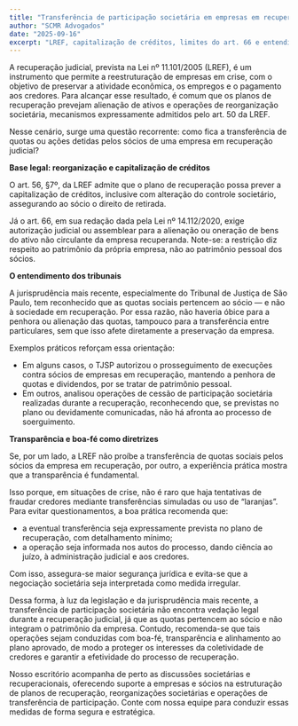 ```yaml
---
title: "Transferência de participação societária em empresas em recuperação judicial: o que dizem a lei e a jurisprudência"
author: "SCMR Advogados"
date: "2025-09-16"
excerpt: "LREF, capitalização de créditos, limites do art. 66 e entendimento do TJSP sobre penhora/alienação de quotas; boas práticas de transparência."
---
```



A recuperação judicial, prevista na Lei nº 11.101/2005 (LREF), é um instrumento que permite a reestruturação de empresas em crise, com o objetivo de preservar a atividade econômica, os empregos e o pagamento aos credores. Para alcançar esse resultado, é comum que os planos de recuperação prevejam alienação de ativos e operações de reorganização societária, mecanismos expressamente admitidos pelo art. 50 da LREF.

Nesse cenário, surge uma questão recorrente: como fica a transferência de quotas ou ações detidas pelos sócios de uma empresa em recuperação judicial?

**Base legal: reorganização e capitalização de créditos**

O art. 56, §7º, da LREF admite que o plano de recuperação possa prever a capitalização de créditos, inclusive com alteração do controle societário, assegurando ao sócio o direito de retirada.

Já o art. 66, em sua redação dada pela Lei nº 14.112/2020, exige autorização judicial ou assemblear para a alienação ou oneração de bens do ativo não circulante da empresa recuperanda. Note-se: a restrição diz respeito ao patrimônio da própria empresa, não ao patrimônio pessoal dos sócios.

**O entendimento dos tribunais**

A jurisprudência mais recente, especialmente do Tribunal de Justiça de São Paulo, tem reconhecido que as quotas sociais pertencem ao sócio — e não à sociedade em recuperação. Por essa razão, não haveria óbice para a penhora ou alienação das quotas, tampouco para a transferência entre particulares, sem que isso afete diretamente a preservação da empresa.

Exemplos práticos reforçam essa orientação:

- Em alguns casos, o TJSP autorizou o prosseguimento de execuções contra sócios de empresas em recuperação, mantendo a penhora de quotas e dividendos, por se tratar de patrimônio pessoal.
- Em outros, analisou operações de cessão de participação societária realizadas durante a recuperação, reconhecendo que, se previstas no plano ou devidamente comunicadas, não há afronta ao processo de soerguimento.

**Transparência e boa-fé como diretrizes**

Se, por um lado, a LREF não proíbe a transferência de quotas sociais pelos sócios da empresa em recuperação, por outro, a experiência prática mostra que a transparência é fundamental.

Isso porque, em situações de crise, não é raro que haja tentativas de fraudar credores mediante transferências simuladas ou uso de “laranjas”. Para evitar questionamentos, a boa prática recomenda que:

- a eventual transferência seja expressamente prevista no plano de recuperação, com detalhamento mínimo;
- a operação seja informada nos autos do processo, dando ciência ao juízo, à administração judicial e aos credores.

Com isso, assegura-se maior segurança jurídica e evita-se que a negociação societária seja interpretada como medida irregular.

Dessa forma, à luz da legislação e da jurisprudência mais recente, a transferência de participação societária não encontra vedação legal durante a recuperação judicial, já que as quotas pertencem ao sócio e não integram o patrimônio da empresa. Contudo, recomenda-se que tais operações sejam conduzidas com boa-fé, transparência e alinhamento ao plano aprovado, de modo a proteger os interesses da coletividade de credores e garantir a efetividade do processo de recuperação.

Nosso escritório acompanha de perto as discussões societárias e recuperacionais, oferecendo suporte a empresas e sócios na estruturação de planos de recuperação, reorganizações societárias e operações de transferência de participação. Conte com nossa equipe para conduzir essas medidas de forma segura e estratégica.